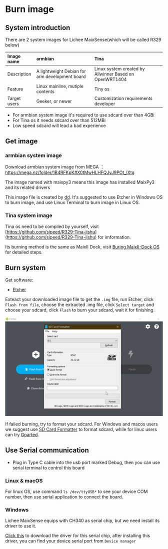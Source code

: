 # Burn image

## System introduction

There are 2 system images for Lichee MaixSense(which will be called R329 below) 

| Image name   | armbian                                        | Tina                                                   |
| :----------- | :--------------------------------------------- | :----------------------------------------------------- |
| Description  | A lightweight Debian for arm development board | Linux system created by Allwinner Based on OpenWRT1404 |
| Feature      | Linux mainline, mutiple contents               | Tiny os                                                |
| Target users | Geeker, or newer                               | Customization requirements developer                   |

- For armbian system image it's required to use sdcard over than 4GBi
- For Tina os it needs sdcard over than 512MBi
- Low speed sdcard will lead a bad experience

## Get image

### armbian system image

Download armbian system image from MEGA ：https://mega.nz/folder/1B4RFKpK#X0tMwHLHFQJvJ9POt_lXtg

The image named with maixpy3 means this image has installed MaixPy3 and its related drivers

This image file is created by [dd](https://en.wikipedia.org/wiki/Dd_(Unix)). It's suggested to use Etcher in Windows OS to burn image, and use Linux Terminal to burn image in Linux OS.


### Tina system image

Tina os need to be compiled by yourself, visit [https://github.com/sipeed/R329-Tina-jishu](https://github.com/sipeed/R329-Tina-jishu) for imformation.

Its burning method is the same as MaixII Dock, visit [Buring MaixII-Dock OS](./../M2/flash.html#Buring-system) for detailed steps.

## Burn system

Get software:
- [Etcher](https://www.balena.io/etcher/ "Etcher")

Exteact your downloaded image file to get the `.img` file, run Etcher, click `Flash from file`, choose the extracted .img file, click `Select target` and choose your sdcard, click `Flash` to burn your sdcard, wait it for finishing.

![burn](./../../maixII/M2A/assets/95133.gif)

If failed burning, try to format your sdcard. For Windows and macos users we suggest use [SD Card Formatter](https://www.sdcard.org/downloads/formatter/eula_windows/SDCardFormatterv5_WinEN.zip "SDCardFormatter") to format sdcard, while for linuc users can try [Gparted](https://gparted.org/).

## Use Serial communication

- Plug in Type C cable into the usb port marked Debug, then you can use serial terminal to control this board

### Linux & macOS

For linux OS, use command `ls /dev/ttyUSB*` to see your device COM number, then use serial application to connect the board.

### Windows

Lichee MaixSense equips with CH340 as serial chip, but we need install its driver to use it.

[Click this](https://api.dl.sipeed.com/shareURL/MAIX/tools/ch340_ch341_driver) to download the driver for this serial chip, after installing this driver, you can find your device serial port from `Device manager`